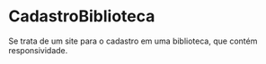 # CadastroBiblioteca
Se trata de um site para o cadastro em uma biblioteca, que contém responsividade.
